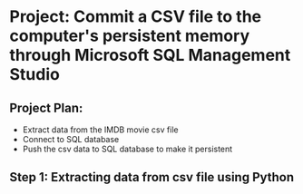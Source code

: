 # Project: Commit a CSV file to the computer's persistent memory through Microsoft SQL Management Studio

## Project Plan:
- Extract data from the IMDB movie csv file
- Connect to SQL database
- Push the csv data to SQL database to make it persistent

 ## Step 1: Extracting data from csv file using Python